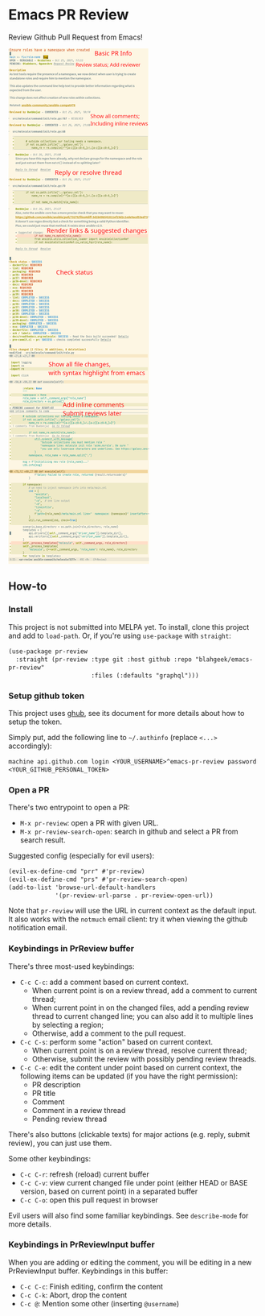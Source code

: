 # Emacs PR Review

Review Github Pull Request from Emacs!

![](images/overview.png)


## How-to

### Install

This project is not submitted into MELPA yet. To install, clone this project and add to `load-path`.
Or, if you're using `use-package` with `straight`:

```elisp
(use-package pr-review
  :straight (pr-review :type git :host github :repo "blahgeek/emacs-pr-review"
                       :files (:defaults "graphql")))
```

### Setup github token

This project uses [ghub](https://magit.vc/manual/ghub/Creating-and-Storing-a-Token.html#Creating-and-Storing-a-Token),
see its document for more details about how to setup the token.

Simply put, add the following line to `~/.authinfo` (replace `<...>` accordingly):

```
machine api.github.com login <YOUR_USERNAME>^emacs-pr-review password <YOUR_GITHUB_PERSONAL_TOKEN>
```

### Open a PR

There's two entrypoint to open a PR:
- `M-x pr-review`: open a PR with given URL.
- `M-x pr-review-search-open`: search in github and select a PR from search result.

Suggested config (especially for evil users):

```elisp
(evil-ex-define-cmd "prr" #'pr-review)
(evil-ex-define-cmd "prs" #'pr-review-search-open)
(add-to-list 'browse-url-default-handlers
             '(pr-review-url-parse . pr-review-open-url))
```

Note that `pr-review` will use the URL in current context as the default input.
It also works with the `notmuch` email client: try it when viewing the github notification email.

### Keybindings in PrReview buffer

There's three most-used keybindings:

- `C-c C-c`: add a comment based on current context.
  - When current point is on a review thread, add a comment to current thread;
  - When current point in on the changed files, add a pending review thread to current changed line; you can also add it to multiple lines by selecting a region;
  - Otherwise, add a comment to the pull request.
- `C-c C-s`: perform some "action" based on current context.
  - When current point is on a review thread, resolve current thread;
  - Otherwise, submit the review with possibly pending review threads.
- `C-c C-e`: edit the content under point based on current context, the following items can be updated (if you have the right permission):
  - PR description
  - PR title
  - Comment
  - Comment in a review thread
  - Pending review thread

There's also buttons (clickable texts) for major actions (e.g. reply, submit review), you can just use them.

Some other keybindings:

- `C-c C-r`: refresh (reload) current buffer
- `C-c C-v`: view current changed file under point (either HEAD or BASE version, based on current point) in a separated buffer
- `C-c C-o`: open this pull request in browser

Evil users will also find some familiar keybindings. See `describe-mode` for more details.

### Keybindings in PrReviewInput buffer

When you are adding or editing the comment, you will be editing in a new PrReviewInput buffer.
Keybindings in this buffer:

- `C-c C-c`: Finish editing, confirm the content
- `C-c C-k`: Abort, drop the content
- `C-c @`: Mention some other (inserting `@username`)
